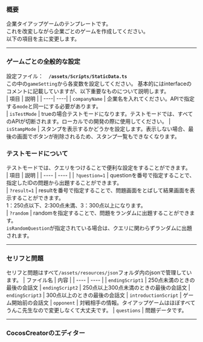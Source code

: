 ### 概要
企業タイアップゲームのテンプレートです。  
これを改変しながら企業ごとのゲームを作成してください。  
以下の項目を主に変更します。

***

### ゲームごとの全般的な設定
設定ファイル：　**`/assets/Scripts/StaticData.ts`**  
この中の`gameSetting`から各変数を設定してください。
基本的にはinterfaceのコメントに記載していますが、以下重要なものについて説明します。  
| 項目 | 説明 |
| ----| ----|
| `companyName` | 企業名を入れてください。APIで指定する`mode`と同一にする必要があります。  
| `isTestMode` | trueの場合テストモードになります。テストモードでは、すべてのAPIが切断されます。ローカルでの開発の際に使用してください。
| `isStampMode` | スタンプを表示するかどうかを設定します。表示しない場合、最後の画面でボタンが削除されるため、スタンプ一覧もできなくなります。

### テストモードについて 
テストモードでは、クエリをつけることで便利な設定をすることができます。  
| 項目 | 説明 |
| ---- | ---- |
| `?question=1` | questionを番号で指定することで、指定したIDの問題から出題することができます。  
| `?result=1` | resultを番号で指定することで、問題画面をとばして結果画面を表示することができます。<br>1：250点以下、2:300点未満、3：300点以上になります。  
| `?random` | randomを指定することで、問題をランダムに出題することができます。<br>`isRandomQuestion`が指定されている場合は、クエリに関わらずランダムに出題されます。  

***

### セリフと問題
セリフと問題はすべて`/assets/resources/json`フォルダ内のjsonで管理しています。
| ファイル名 | 内容 |
| ---- | ---- |
| `endingScript1` | 250点未満のときの最後の会話文
| `endingScript2` | 250点以上300点未満のときの最後の会話文
| `endingScript3` | 300点以上のときの最後の会話文
| `introductionScript` | ゲーム開始前の会話文
| `opponent` | 対戦相手の情報。タイアップゲームはほぼすべてうんこ先生なので変更しなくて大丈夫です。
| `questions` | 問題データです。

***

### CocosCreatorのエディター
